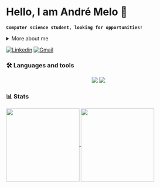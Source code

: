# Hello, I am André Melo 👋

**`Computer science student, looking for opportunities!`**

<div>
<details>
  <summary>More about me</summary>

- 🔭 I’m currently working on improving my Web Development skills
- 🌱 I’m learning react and typescript
- 💬 In my free time, i generally play games and read

</details>
  
</p>

[![Linkedin](https://img.shields.io/badge/LinkedIn-0077B5?style=for-the-badge&logo=linkedin&logoColor=white)](www.linkedin.com/in/andre-gabriel-melo)
[![Gmail](https://img.shields.io/badge/Gmail-D14836?style=for-the-badge&logo=gmail&logoColor=white)](mailto:andregabrielmelo@gmail.com)

### 🛠 Languages and tools

<div align="center">
    <img src="https://skillicons.dev/icons?i=react,nodejs,typescript,javascript,html,css,flask,python"/>
    <img src="https://skillicons.dev/icons?i=r,c,cpp,java,mysql"/>
</div>

### 📊 Stats

<a href="https://github.com/anuraghazra/github-readme-stats">
  <img height=200 align="center" src="https://github-readme-stats.vercel.app/api?username=andregabrielmelo&show_icons=true&theme=dark" />
</a>
<a href="https://github.com/anuraghazra/convoychat">
  <img height=200 align="center" src="https://github-readme-stats.vercel.app/api/top-langs/?username=andregabrielmelo&theme=dark&layout=compact" />
</a>
